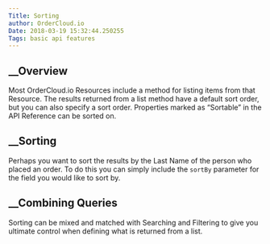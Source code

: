 ```yaml
---
Title: Sorting
author: OrderCloud.io 
Date: 2018-03-19 15:32:44.250255
Tags: basic api features
---
```



## __Overview

Most OrderCloud.io Resources include a method for listing items from that
Resource. The results returned from a list method have a default sort order,
but you can also specify a sort order. Properties marked as “Sortable” in the
API Reference can be sorted on.

## __Sorting

Perhaps you want to sort the results by the Last Name of the person who placed
an order. To do this you can simply include the `sortBy` parameter for the
field you would like to sort by.

## __Combining Queries

Sorting can be mixed and matched with Searching and Filtering to give you
ultimate control when defining what is returned from a list.

